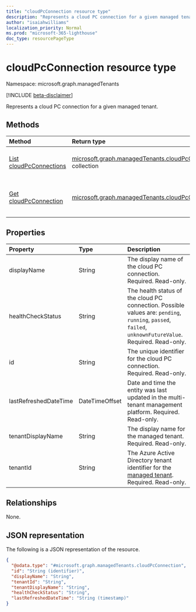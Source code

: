 ```yaml
---
title: "cloudPcConnection resource type"
description: "Represents a cloud PC connection for a given managed tenant."
author: "isaiahwilliams"
localization_priority: Normal
ms.prod: "microsoft-365-lighthouse"
doc_type: resourcePageType
---
```


# cloudPcConnection resource type

Namespace: microsoft.graph.managedTenants

[!INCLUDE [beta-disclaimer](../../includes/beta-disclaimer.md)]

Represents a cloud PC connection for a given managed tenant.

## Methods
|Method|Return type|Description|
|:---|:---|:---|
|[List cloudPcConnections](../api/managedtenants-managedtenant-list-cloudpcconnection.md)|[microsoft.graph.managedTenants.cloudPcConnection](../resources/managedtenants-cloudpcconnection.md) collection|Get a list of the [cloudPcConnection](../resources/managedtenants-cloudpcconnection.md) objects and their properties.|
|[Get cloudPcConnection](../api/managedtenants-cloudpcconnection-get.md)|[microsoft.graph.managedTenants.cloudPcConnection](../resources/managedtenants-cloudpcconnection.md)|Read the properties and relationships of a [cloudPcConnection](../resources/managedtenants-cloudpcconnection.md) object.|

## Properties
|Property|Type|Description|
|:---|:---|:---|
|displayName|String|The display name of the cloud PC connection. Required. Read-only.|
|healthCheckStatus|String|The health status of the cloud PC connection. Possible values are: `pending`, `running`, `passed`, `failed`, `unknownFutureValue`.  Required. Read-only.|
|id|String|The unique identifier for the cloud PC connection. Required. Read-only.|
|lastRefreshedDateTime|DateTimeOffset|Date and time the entity was last updated in the multi-tenant management platform. Required. Read-only.|
|tenantDisplayName|String|The display name for the managed tenant. Required. Read-only.|
|tenantId|String|The Azure Active Directory tenant identifier for the [managed tenant](../resources/managedtenants-tenant.md). Required. Read-only.|

## Relationships
None.

## JSON representation
The following is a JSON representation of the resource.
<!-- {
  "blockType": "resource",
  "keyProperty": "id",
  "@odata.type": "microsoft.graph.managedTenants.cloudPcConnection",
  "baseType": "microsoft.graph.entity",
  "openType": true
}
-->
``` json
{
  "@odata.type": "#microsoft.graph.managedTenants.cloudPcConnection",
  "id": "String (identifier)",
  "displayName": "String",
  "tenantId": "String",
  "tenantDisplayName": "String",
  "healthCheckStatus": "String",
  "lastRefreshedDateTime": "String (timestamp)"
}
```
